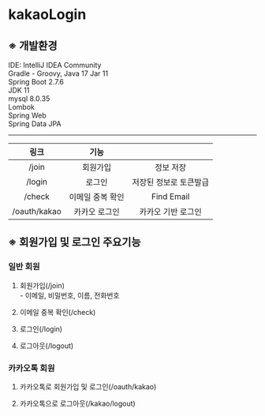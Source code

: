 # kakaoLogin

## ※ 개발환경
IDE: IntelliJ IDEA Community   
Gradle - Groovy, Java 17
Jar 11   
Spring Boot 2.7.6   
JDK 11   
mysql 8.0.35   
Lombok   
Spring Web   
Spring Data JPA   

---
|링크|기능| |
|:--:|:--:|:--:|
|/join|회원가입|정보 저장|
|/login|로그인|저장된 정보로 토큰발급|
|/check|이메일 중복 확인|Find Email|
|/oauth/kakao|카카오 로그인|카카오 기반 로그인|


## ※ 회원가입 및 로그인 주요기능    
### 일반 회원 
1. 회원가입(/join) <br>
  \- 이메일, 비밀번호, 이름, 전화번호

2. 이메일 중복 확인(/check)

3. 로그인(/login)

4. 로그아웃(/logout) <br>

### 카카오톡 회원
1. 카카오톡로 회원가입 및 로그인(/oauth/kakao)

2. 카카오톡으로 로그아웃(/kakao/logout) <br>


